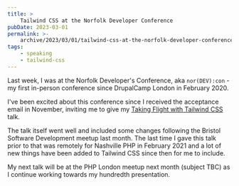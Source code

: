 ```yaml
---
title: >
    Tailwind CSS at the Norfolk Developer Conference
pubDate: 2023-03-01
permalink: >-
    archive/2023/03/01/tailwind-css-at-the-norfolk-developer-conference
tags:
    - speaking
    - tailwind-css
---
```


Last week, I was at the Norfolk Developer's Conference, aka `nor(DEV):con` - my first in-person conference since DrupalCamp London in February 2020.

I've been excited about this conference since I received the acceptance email in November, inviting me to give my [Taking Flight with Tailwind CSS](https://www.oliverdavies.uk/talks/taking-flight-with-tailwind-css) talk.

The talk itself went well and included some changes following the Bristol Software Development meetup last month. The last time I gave this talk prior to that was remotely for Nashville PHP in February 2021 and a lot of new things have been added to Tailwind CSS since then for me to include.

My next talk will be at the PHP London meetup next month (subject TBC) as I continue working towards my hundredth presentation.
